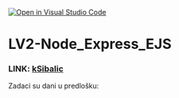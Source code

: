 [![Open in Visual Studio Code](https://classroom.github.com/assets/open-in-vscode-2e0aaae1b6195c2367325f4f02e2d04e9abb55f0b24a779b69b11b9e10269abc.svg)](https://classroom.github.com/online_ide?assignment_repo_id=19123242&assignment_repo_type=AssignmentRepo)
# LV2-Node_Express_EJS

### LINK: [kSibalic](weblv2-production-95c5.up.railway.app)

Zadaci su dani u predlošku:
